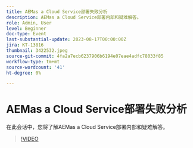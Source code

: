 ```yaml
---
title: AEMas a Cloud Service部署失败分析
description: AEMas a Cloud Service部署内部和疑难解答。
role: Admin, User
level: Beginner
doc-type: Event
last-substantial-update: 2023-08-17T00:00:00Z
jira: KT-13816
thumbnail: 3422532.jpeg
source-git-commit: 4fa2a7ecb6237906b6194e07eae4adfc78033f85
workflow-type: tm+mt
source-wordcount: '41'
ht-degree: 0%

---
```


# AEMas a Cloud Service部署失败分析

在此会话中，您将了解AEMas a Cloud Service部署内部和疑难解答。

>[!VIDEO](https://video.tv.adobe.com/v/3422532/?learn=on)
